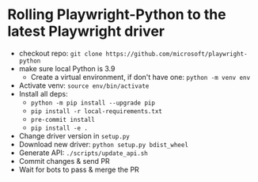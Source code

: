 # Rolling Playwright-Python to the latest Playwright driver

* checkout repo: `git clone https://github.com/microsoft/playwright-python`
* make sure local Python is 3.9
    * Create a virtual environment, if don't have one: `python -m venv env`
* Activate venv: `source env/bin/activate`
* Install all deps:
     - `python -m pip install --upgrade pip`
     - `pip install -r local-requirements.txt`
     - `pre-commit install`
     - `pip install -e .`
* Change driver version in `setup.py`
* Download new driver: `python setup.py bdist_wheel`
* Generate API: `./scripts/update_api.sh`
* Commit changes & send PR
* Wait for bots to pass & merge the PR
